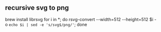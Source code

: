 ## recursive svg to png 
brew install librsvg
for i in *; do rsvg-convert --width=512 --height=512 $i -o `echo $i | sed -e 's/svg$/png/'`; done
